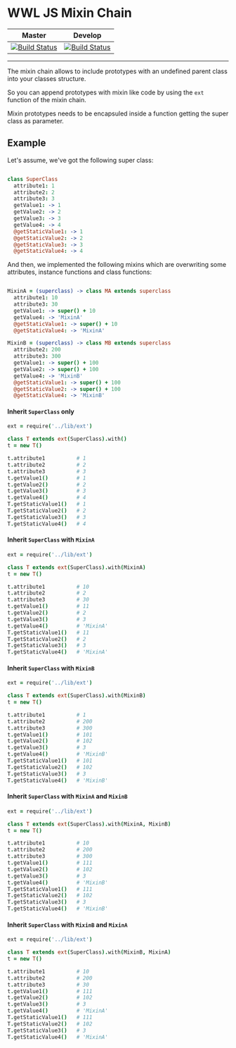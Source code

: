 # WWL JS Mixin Chain

| Master | Develop |
|--------|---------|
| [![Build Status](https://travis-ci.org/wonderweblabs/wwl-js-mixin-chain.svg?branch=master)](https://travis-ci.org/wonderweblabs/wwl-js-mixin-chain) | [![Build Status](https://travis-ci.org/wonderweblabs/wwl-js-mixin-chain.svg?branch=develop)](https://travis-ci.org/wonderweblabs/wwl-js-mixin-chain) |

---

The mixin chain allows to include prototypes with an undefined parent class into your classes structure.

So you can append prototypes with mixin like code by using the `ext` function of the mixin chain.

Mixin prototypes needs to be encapsuled inside a function getting the super class as parameter.




## Example

Let's assume, we've got the following super class:

```coffeescript

class SuperClass
  attribute1: 1
  attribute2: 2
  attribute3: 3
  getValue1: -> 1
  getValue2: -> 2
  getValue3: -> 3
  getValue4: -> 4
  @getStaticValue1: -> 1
  @getStaticValue2: -> 2
  @getStaticValue3: -> 3
  @getStaticValue4: -> 4

```

And then, we implemented the following mixins which are overwriting some attributes, instance functions and class functions:

```coffeescript

MixinA = (superclass) -> class MA extends superclass
  attribute1: 10
  attribute3: 30
  getValue1: -> super() + 10
  getValue4: -> 'MixinA'
  @getStaticValue1: -> super() + 10
  @getStaticValue4: -> 'MixinA'

MixinB = (superclass) -> class MB extends superclass
  attribute2: 200
  attribute3: 300
  getValue1: -> super() + 100
  getValue2: -> super() + 100
  getValue4: -> 'MixinB'
  @getStaticValue1: -> super() + 100
  @getStaticValue2: -> super() + 100
  @getStaticValue4: -> 'MixinB'

```


#### Inherit `SuperClass` only

```coffeescript
ext = require('../lib/ext')

class T extends ext(SuperClass).with()
t = new T()

t.attribute1          # 1
t.attribute2          # 2
t.attribute3          # 3
t.getValue1()         # 1
t.getValue2()         # 2
t.getValue3()         # 3
t.getValue4()         # 4
T.getStaticValue1()   # 1
T.getStaticValue2()   # 2
T.getStaticValue3()   # 3
T.getStaticValue4()   # 4
```


#### Inherit `SuperClass` with `MixinA`

```coffeescript
ext = require('../lib/ext')

class T extends ext(SuperClass).with(MixinA)
t = new T()

t.attribute1          # 10
t.attribute2          # 2
t.attribute3          # 30
t.getValue1()         # 11
t.getValue2()         # 2
t.getValue3()         # 3
t.getValue4()         # 'MixinA'
T.getStaticValue1()   # 11
T.getStaticValue2()   # 2
T.getStaticValue3()   # 3
T.getStaticValue4()   # 'MixinA'
```


#### Inherit `SuperClass` with `MixinB`

```coffeescript
ext = require('../lib/ext')

class T extends ext(SuperClass).with(MixinB)
t = new T()

t.attribute1          # 1
t.attribute2          # 200
t.attribute3          # 300
t.getValue1()         # 101
t.getValue2()         # 102
t.getValue3()         # 3
t.getValue4()         # 'MixinB'
T.getStaticValue1()   # 101
T.getStaticValue2()   # 102
T.getStaticValue3()   # 3
T.getStaticValue4()   # 'MixinB'
```


#### Inherit `SuperClass` with `MixinA` and `MixinB`

```coffeescript
ext = require('../lib/ext')

class T extends ext(SuperClass).with(MixinA, MixinB)
t = new T()

t.attribute1          # 10
t.attribute2          # 200
t.attribute3          # 300
t.getValue1()         # 111
t.getValue2()         # 102
t.getValue3()         # 3
t.getValue4()         # 'MixinB'
T.getStaticValue1()   # 111
T.getStaticValue2()   # 102
T.getStaticValue3()   # 3
T.getStaticValue4()   # 'MixinB'
```


#### Inherit `SuperClass` with `MixinB` and `MixinA`

```coffeescript
ext = require('../lib/ext')

class T extends ext(SuperClass).with(MixinB, MixinA)
t = new T()

t.attribute1          # 10
t.attribute2          # 200
t.attribute3          # 30
t.getValue1()         # 111
t.getValue2()         # 102
t.getValue3()         # 3
t.getValue4()         # 'MixinA'
T.getStaticValue1()   # 111
T.getStaticValue2()   # 102
T.getStaticValue3()   # 3
T.getStaticValue4()   # 'MixinA'
```


